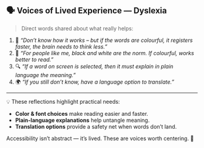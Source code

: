 ## 🗣️ Voices of Lived Experience — Dyslexia

> Direct words shared about what really helps:

1. 🌈 *“Don’t know how it works – but if the words are colourful, it registers faster, the brain needs to think less.”*  
2. 📖 *“For people like me, black and white are the norm. If colourful, works better to read.”*  
3. 🔍 *“If a word on screen is selected, then it must explain in plain language the meaning.”*  
4. 🌍 *“If you still don’t know, have a language option to translate.”*

---

💡 These reflections highlight practical needs:  
- **Color & font choices** make reading easier and faster.  
- **Plain-language explanations** help untangle meaning.  
- **Translation options** provide a safety net when words don’t land.  

Accessibility isn’t abstract — it’s lived. These are voices worth centering. 💙
